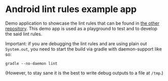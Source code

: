 Android lint rules example app
==============================

Demo application to showcase the lint rules that can be found in [the other repository](https://github.com/nohum/android-lint-rules).
This demo app is used as a playground to test and to develop the said lint rules.

Important: if you are debugging the lint rules and are using plain out `System.out`, you need to start the build via gradle with daemon-support like so:

```
gradle --no-daemon lint
```

(However, to stay sane it is the best to write debug outputs to a file at `/tmp`.)